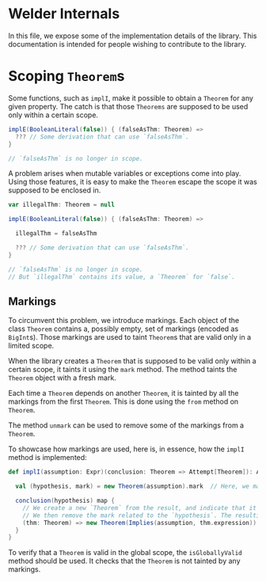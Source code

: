 
Welder Internals
================

In this file, we expose some of the implementation details of the library.
This documentation is intended for people wishing to contribute to the library.

Scoping `Theorem`s 
==================

Some functions, such as `implI`, make it possible to obtain a `Theorem` for any given property.
The catch is that those `Theorems` are supposed to be used only within a certain scope.

```scala
implE(BooleanLiteral(false)) { (falseAsThm: Theorem) => 
  ??? // Some derivation that can use `falseAsThm`.
}

// `falseAsThm` is no longer in scope.
```

A problem arises when mutable variables or exceptions come into play.
Using those features, it is easy to make the `Theorem` escape the scope
it was supposed to be enclosed in.

```scala
var illegalThm: Theorem = null

implE(BooleanLiteral(false)) { (falseAsThm: Theorem) =>

  illegalThm = falseAsThm

  ??? // Some derivation that can use `falseAsThm`.
}

// `falseAsThm` is no longer in scope.
// But `illegalThm` contains its value, a `Theorem` for `false`.
```

Markings
--------

To circumvent this problem, we introduce markings.
Each object of the class `Theorem` contains a, possibly empty, set of markings (encoded as `BigInt`s).
Those markings are used to taint `Theorem`s that are valid only in a limited scope.

When the library creates a `Theorem` that is supposed to be valid only within a certain scope,
it taints it using the `mark` method. The method taints the `Theorem` object with a fresh mark.

Each time a `Theorem` depends on another `Theorem`, it is tainted by all the markings from the first `Theorem`.
This is done using the `from` method on `Theorem`. 

The method `unmark` can be used to remove some of the markings from a `Theorem`.

To showcase how markings are used, here is, in essence, how the `implI` method is implemented:
```scala
def implI(assumption: Expr)(conclusion: Theorem => Attempt[Theorem]): Attempt[Theorem] = {

  val (hypothesis, mark) = new Theorem(assumption).mark  // Here, we mark the `Theorem`.

  conclusion(hypothesis) map {
    // We create a new `Theorem` from the result, and indicate that it depends on `thm` using `from`.
    // We then remove the mark related to the `hypothesis`. The resulting `Theorem` does not depend on it. 
    (thm: Theorem) => new Theorem(Implies(assumption, thm.expression)).from(thm).unmark(mark)
  }
}
```

To verify that a `Theorem` is valid in the global scope, the `isGloballyValid` method should be used.
It checks that the `Theorem` is not tainted by any markings.
